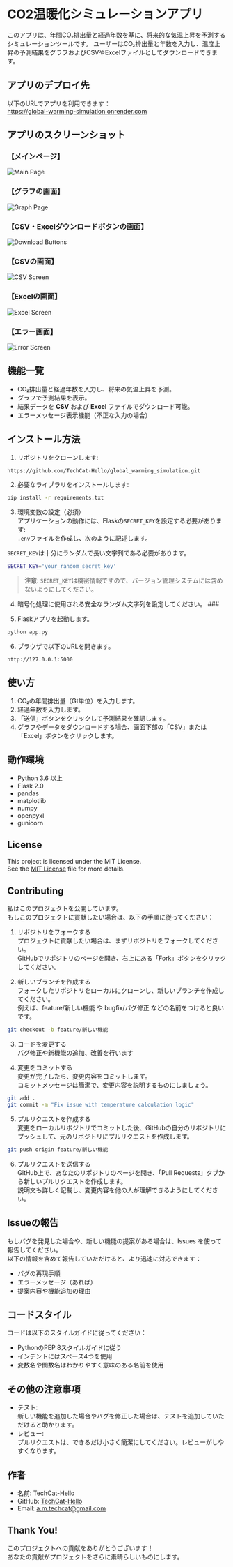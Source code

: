 # CO2温暖化シミュレーションアプリ
このアプリは、年間CO₂排出量と経過年数を基に、将来的な気温上昇を予測するシミュレーションツールです。 
ユーザーはCO₂排出量と年数を入力し、温度上昇の予測結果をグラフおよびCSVやExcelファイルとしてダウンロードできます。

## アプリのデプロイ先
以下のURLでアプリを利用できます：  
https://global-warming-simulation.onrender.com



## アプリのスクリーンショット



### 【メインページ】
![Main Page](image/main_page.png)


### 【グラフの画面】
![Graph Page](image/graph_page.png)


### 【CSV・Excelダウンロードボタンの画面】
![Download Buttons](image/download_buttons.png)


### 【CSVの画面】
![CSV Screen](image/csv_view.png)


### 【Excelの画面】
![Excel Screen](image/excel_view.png)


### 【エラー画面】
![Error Screen](image/error_page.png)


## 機能一覧
- CO₂排出量と経過年数を入力し、将来の気温上昇を予測。
- グラフで予測結果を表示。  
- 結果データを **CSV** および **Excel** ファイルでダウンロード可能。  
- エラーメッセージ表示機能（不正な入力の場合）  

## インストール方法

1. リポジトリをクローンします:  
```bash  
https://github.com/TechCat-Hello/global_warming_simulation.git
```

2. 必要なライブラリをインストールします:    
```bash  
pip install -r requirements.txt
```

3. 環境変数の設定（必須）  
アプリケーションの動作には、Flaskの`SECRET_KEY`を設定する必要があります:  
`.env`ファイルを作成し、次のように記述します。  

`SECRET_KEY`は十分にランダムで長い文字列である必要があります。

```bash  
SECRET_KEY='your_random_secret_key'
```
> **注意**: `SECRET_KEY`は機密情報ですので、バージョン管理システムには含めないようにしてください。  


4. 暗号化処理に使用される安全なランダム文字列を設定してください。  ###

5. Flaskアプリを起動します。  
```bash  
python app.py
```

6. ブラウザで以下のURLを開きます。
```
http://127.0.0.1:5000
```

## 使い方
1. CO₂の年間排出量（Gt単位）を入力します。
2. 経過年数を入力します。
3. 「送信」ボタンをクリックして予測結果を確認します。
4. グラフやデータをダウンロードする場合、画面下部の「CSV」または「Excel」ボタンをクリックします。

## 動作環境
- Python 3.6 以上
- Flask 2.0
- pandas
- matplotlib
- numpy
- openpyxl
- gunicorn

## License
This project is licensed under the MIT License.  
See the [MIT License](https://github.com/TechCat-Hello/global_warming_simulation/blob/main/LICENSE) file for more details.

## Contributing
私はこのプロジェクトを公開しています。  
もしこのプロジェクトに貢献したい場合は、以下の手順に従ってください：  
1. リポジトリをフォークする   
プロジェクトに貢献したい場合は、まずリポジトリをフォークしてください。  
GitHubでリポジトリのページを開き、右上にある「Fork」ボタンをクリックしてください。  

2. 新しいブランチを作成する    
フォークしたリポジトリをローカルにクローンし、新しいブランチを作成してください。  
例えば、feature/新しい機能 や bugfix/バグ修正 などの名前をつけると良いです。  
```bash  
git checkout -b feature/新しい機能
```

3. コードを変更する    
バグ修正や新機能の追加、改善を行います

4. 変更をコミットする  
変更が完了したら、変更内容をコミットします。  
コミットメッセージは簡潔で、変更内容を説明するものにしましょう。  
```bash  
git add .
git commit -m "Fix issue with temperature calculation logic"
```

5. プルリクエストを作成する  
変更をローカルリポジトリでコミットした後、GitHubの自分のリポジトリにプッシュして、元のリポジトリにプルリクエストを作成します。  
```bash  
git push origin feature/新しい機能
```

6. プルリクエストを送信する  
GitHub上で、あなたのリポジトリのページを開き、「Pull Requests」タブから新しいプルリクエストを作成します。  
説明文も詳しく記載し、変更内容を他の人が理解できるようにしてください。  

## Issueの報告
もしバグを発見した場合や、新しい機能の提案がある場合は、Issues を使って報告してください。  
以下の情報を含めて報告していただけると、より迅速に対応できます：  
- バグの再現手順
- エラーメッセージ（あれば）
- 提案内容や機能追加の理由

## コードスタイル
コードは以下のスタイルガイドに従ってください：  
- PythonのPEP 8スタイルガイドに従う
- インデントにはスペース4つを使用
- 変数名や関数名はわかりやすく意味のある名前を使用

## その他の注意事項
- テスト:   
新しい機能を追加した場合やバグを修正した場合は、テストを追加していただけると助かります。
- レビュー:  
プルリクエストは、できるだけ小さく簡潔にしてください。レビューがしやすくなります。

## 作者
- 名前: TechCat-Hello  
- GitHub: [TechCat-Hello](https://github.com/TechCat-Hello)
- Email: a.m.techcat@gmail.com

## Thank You!
このプロジェクトへの貢献をありがとうございます！  
あなたの貢献がプロジェクトをさらに素晴らしいものにします。
















